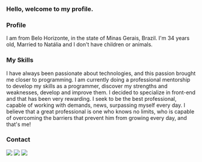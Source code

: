 ### Hello, welcome to my profile.

### Profile
I am from Belo Horizonte, in the state of Minas Gerais, Brazil. I'm 34 years old, Married to Natália and I don't have children or animals.

### My Skills


I have always been passionate about technologies, and this passion brought me closer to programming. I am currently doing a professional mentorship to develop my skills as a programmer, discover my strengths and weaknesses, develop and improve them. I decided to specialize in front-end and that has been very rewarding.
I seek to be the best professional, capable of working with demands, news, surpassing myself every day.
I believe that a great professional is one who knows no limits, who is capable of overcoming the barriers that prevent him from growing every day, and that's me!

### Contact
<a href="https://www.linkedin.com/in/rodrigo-freitas-5b5a018a/" target="_blank"><img src="https://img.shields.io/badge/-Linkedin-%230077B5?style=for-the-badge&logo=linkedin&logoColor=white"></a> <a href="mailto:rodrigo.freitas@live.com" target="_blank"><img src="https://img.shields.io/badge/Email-0072C6?style=for-the-badge&logo=gmail&logoColor=white"></a> <a href="https://www.instagram.com/rodrigojdefreitas/" target="_blank"><img src="https://img.shields.io/badge/-Instagram-C13584?style=for-the-badge&logo=instagram&logoColor=white"></a>


